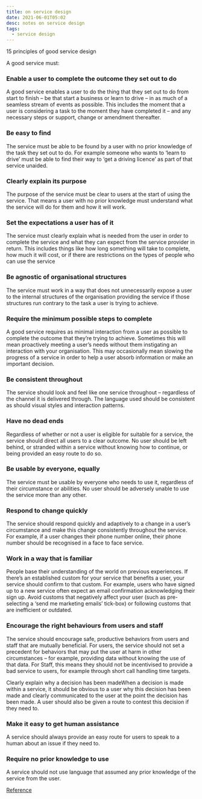```yaml
---
title: on service design
date: 2021-06-01T05:02
desc: notes on service design
tags:
  - service design
---
```


15 principles of good service design

A good service must:

### Enable a user to complete the outcome they set out to do

A good service enables a user to do the thing that they set out to do from start to finish – be that start a business or learn to drive – in as much of a seamless stream of events as possible. This includes the moment that a user is considering a task to the moment they have completed it – and any necessary steps or support, change or amendment thereafter.

 ### Be easy to find

The service must be able to be found by a user with no prior knowledge of the task they set out to do. For example someone who wants to ‘learn to drive’ must be able to find their way to ‘get a driving licence’ as part of that service unaided.

### Clearly explain its purpose

The purpose of the service must be clear to users at the start of using the service. That means a user with no prior knowledge must understand what the service will do for them and how it will work.

### Set the expectations a user has of it

The service must clearly explain what is needed from the user in order to complete the service and what they can expect from the service provider in return. This includes things like how long something will take to complete, how much it will cost, or if there are restrictions on the types of people who can use the service

### Be agnostic of organisational structures

The service must work in a way that does not unnecessarily expose a user to the internal structures of the organisation providing the service if those structures run contrary to the task a user is trying to achieve.

### Require the minimum possible steps to complete

A good service requires as minimal interaction from a user as possible to complete the outcome that they’re trying to achieve. Sometimes this will mean proactively meeting a user’s needs without them instigating an interaction with your organisation. This may occasionally mean slowing the progress of a service in order to help a user absorb information or make an important decision.

### Be consistent throughout

The service should look and feel like one service throughout – regardless of the channel it is delivered through. The language used should be consistent as should visual styles and interaction patterns.

### Have no dead ends

Regardless of whether or not a user is eligible for suitable for a service, the service should direct all users to a clear outcome. No user should be left behind, or stranded within a service without knowing how to continue, or being provided an easy route to do so.

### Be usable by everyone, equally

The service must be usable by everyone who needs to use it, regardless of their circumstance or abilities. No user should be adversely unable to use the service more than any other.

### Respond to change quickly

The service should respond quickly and adaptively to a change in a user’s circumstance and make this change consistently throughout the service. For example, if a user changes their phone number online, their phone number should be recognised in a face to face service.

### Work in a way that is familiar

People base their understanding of the world on previous experiences. If there’s an established custom for your service that benefits a user, your service should confirm to that custom. For example, users who have signed up to a new service often expect an email confirmation acknowledging their sign up. Avoid customs that negatively affect your user (such as pre-selecting a ‘send me marketing emails’ tick-box) or following customs that are inefficient or outdated.

### Encourage the right behaviours from users and staff

The service should encourage safe, productive behaviors from users and staff that are mutually beneficial. For users, the service should not set a precedent for behaviors that may put the user at harm in other circumstances – for example, providing data without knowing the use of that data. For Staff, this means they should not be incentivised to provide a bad service to users, for example through short call handling time targets.

Clearly explain why a decision has been madeWhen a decision is made within a service, it should be obvious to a user why this decision has been made and clearly communicated to the user at the point the decision has been made. A user should also be given a route to contest this decision if they need to.

### Make it easy to get human assistance

A service should always provide an easy route for users to speak to a human about an issue if they need to.

### Require no prior knowledge to use

A service should not use language that assumed any prior knowledge of the service from the user.

[Reference](https://blog.louisedowne.com/2018/06/14/15-principles-of-good-service-design/)
